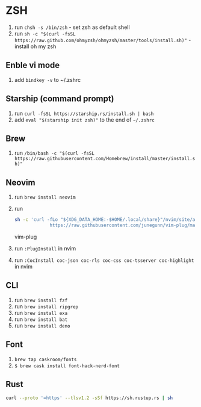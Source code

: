 # ZSH
1. run `chsh -s /bin/zsh` - set zsh as default shell 
2. run `sh -c "$(curl -fsSL https://raw.github.com/ohmyzsh/ohmyzsh/master/tools/install.sh)"` - install oh my zsh

## Enble vi mode
1. add `bindkey -v` to ~/.zshrc

## Starship (command prompt)
1. run `curl -fsSL https://starship.rs/install.sh | bash`
2. add `eval "$(starship init zsh)"` to the end of `~/.zshrc`

## Brew
1. run `/bin/bash -c "$(curl -fsSL https://raw.githubusercontent.com/Homebrew/install/master/install.sh)"`

## Neovim
1. run `brew install neovim`
2. run 

	```sh
	sh -c 'curl -fLo "${XDG_DATA_HOME:-$HOME/.local/share}"/nvim/site/autoload/plug.vim --create-dirs \
				 https://raw.githubusercontent.com/junegunn/vim-plug/master/plug.vim'
	```
	vim-plug

3. run `:PlugInstall` in nvim
4. run `:CocInstall coc-json coc-rls coc-css coc-tsserver coc-highlight` in nvim

## CLI
1. run `brew install fzf`
2. run `brew install ripgrep`
3. run `brew install exa`
4. run `brew install bat`
5. run `brew install deno`

## Font
1. `brew tap caskroom/fonts`
2. `$ brew cask install font-hack-nerd-font`

## Rust

```sh
curl --proto '=https' --tlsv1.2 -sSf https://sh.rustup.rs | sh
```

